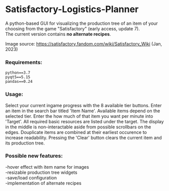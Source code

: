 # Satisfactory-Logistics-Planner
A python-based GUI for visualizing the production tree of an item of your choosing from the game "Satisfactory" (early access, update 7).  
The current version contains **no alternate recipes**.

Image source: https://satisfactory.fandom.com/wiki/Satisfactory_Wiki (Jan, 2023)
### Requirements:
```
python==3.7
pyqt5==5.15
pandas==0.24
```
### Usage:
Select your current ingame progress with the 8 available tier buttons. Enter an item in the search bar titled 'Item Name'. Available items depend on the selected tier. Enter the how much of that item you want per minute into 'Target'. All required basic resources are listed under the target. The display in the middle is non-interactable aside from possible scrollbars on the edges. Douplicate items are combined at their earliest occurence to increase readability. Pressing the 'Clear' button clears the current item and its production tree.
### Possible new features:
-hover effect with item name for images  
-resizable production tree widgets  
-save/load configuration  
-implementation of alternate recipes
